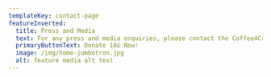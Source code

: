 ```yaml
---
templateKey: contact-page
featureInverted: 
  title: Press and Media
  text: For any press and media enquiries, please contact the Coffee4Craig press team on XXXX XXXX XXX or alternatively email email@emailaddress.com Follow the link below to download our press pack for logo, information and photos.
  primaryButtonText: Donate 10£ Now!
  image: /img/home-jumbotron.jpg
  alt: feature media alt text
---
```

